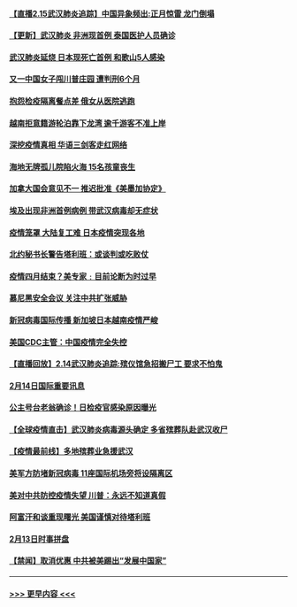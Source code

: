 #### [【直播2.15武汉肺炎追踪】中国异象频出:正月惊雷 龙门倒塌](../pages/prog202/a102777974.md?t=02152211) 
#### [【更新】武汉肺炎 非洲现首例 泰国医护人员确诊](../pages/prog202/a102770740.md?t=02152211) 
#### [武汉肺炎延烧 日本现死亡首例 和歌山5人感染](../pages/prog202/a102777815.md?t=02152211) 
#### [又一中国女子闯川普庄园 遭判刑6个月](../pages/prog202/a102777673.md?t=02152211) 
#### [抱怨检疫隔离餐点差 俄女从医院逃跑](../pages/prog202/a102777667.md?t=02152211) 
#### [越南拒意籍游轮泊靠下龙湾 逾千游客不准上岸](../pages/prog202/a102777646.md?t=02152211) 
#### [深挖疫情真相 华语三剑客走红网络](../pages/prog202/a102777624.md?t=02152211) 
#### [海地无牌孤儿院陷火海 15名孩童丧生](../pages/prog202/a102777620.md?t=02152211) 
#### [加拿大国会意见不一 推迟批准《美墨加协定》](../pages/prog202/a102777575.md?t=02152211) 
#### [埃及出现非洲首例病例 带武汉病毒却无症状](../pages/prog202/a102777559.md?t=02152211) 
#### [疫情笼罩 大陆复工难 日本疫情突现各地](../pages/prog202/a102777455.md?t=02152211) 
#### [北约秘书长警告塔利班：或谈判或吃败仗](../pages/prog202/a102777442.md?t=02152211) 
#### [疫情四月结束？美专家﹕目前论断为时过早](../pages/prog202/a102777248.md?t=02152211) 
#### [慕尼黑安全会议 关注中共扩张威胁](../pages/prog202/a102777254.md?t=02152211) 
#### [新冠病毒国际传播 新加坡日本越南疫情严峻](../pages/prog202/a102777245.md?t=02152211) 
#### [美国CDC主管：中国疫情完全失控](../pages/prog202/a102777236.md?t=02152211) 
#### [【直播回放】2.14武汉肺炎追踪:殡仪馆急招搬尸工 要求不怕鬼](../pages/prog202/a102777141.md?t=02152211) 
#### [2月14日国际重要讯息](../pages/prog202/a102777073.md?t=02152211) 
#### [公主号台老翁确诊！日检疫官感染原因曝光](../pages/prog202/a102777075.md?t=02152211) 
#### [【全球疫情直击】武汉肺炎病毒源头确定 多省殡葬队赴武汉收尸](../pages/prog202/a102777026.md?t=02152211) 
#### [【疫情最前线】多地殡葬业急援武汉](../pages/prog202/a102776986.md?t=02152211) 
#### [美军方防堵新冠病毒 11座国际机场旁将设隔离区](../pages/prog202/a102776870.md?t=02152211) 
#### [美对中共防控疫情失望 川普：永远不知道真假](../pages/prog202/a102776836.md?t=02152211) 
#### [阿富汗和谈重现曙光 美国谨慎对待塔利班](../pages/prog202/a102776748.md?t=02152211) 
#### [2月13日时事拼盘](../pages/prog202/a102776689.md?t=02152211) 
#### [【禁闻】取消优惠 中共被美踢出“发展中国家”](../pages/prog202/a102776670.md?t=02152211) 

----
#### [ >>> 更早内容 <<< ](../indexes/prog202-earlier.md)
